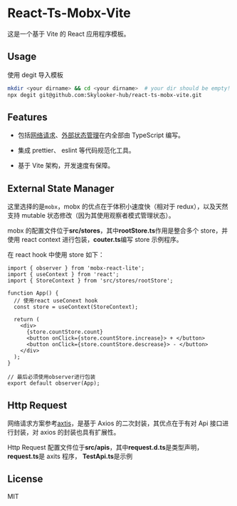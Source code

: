 # React-Ts-Mobx-Vite

这是一个基于 Vite 的 React 应用程序模板。

## Usage

使用 degit 导入模板

```bash
mkdir <your dirname> && cd <your dirname>  # your dir should be empty!
npx degit git@github.com:Skylooker-hub/react-ts-mobx-vite.git
```

## Features

- 包括[网络请求](#http-request)、[外部状态管理](#external-state-manager)在内全部由 TypeScript 编写。

- 集成 prettier、 eslint 等代码规范化工具。

- 基于 Vite 架构，开发速度有保障。

## External State Manager

这里选择的是`mobx`，mobx 的优点在于体积小速度快（相对于 redux），以及天然支持 mutable 状态修改（因为其使用观察者模式管理状态）。

mobx 的配置文件位于**src/stores**，其中**rootStore.ts**作用是整合多个 store，并使用 react context 进行包装，**couter.ts**编写 store 示例程序。

在 react hook 中使用 store 如下：

```tsx
import { observer } from 'mobx-react-lite';
import { useContext } from 'react';
import { StoreContext } from 'src/stores/rootStore';

function App() {
  // 使用react useConext hook
  const store = useContext(StoreContext);

  return (
    <div>
      {store.countStore.count}
      <button onClick={store.countStore.increase}> + </button>
      <button onClick={store.countStore.descrease}> - </button>
    </div>
  );
}

// 最后必须使用observer进行包装
export default observer(App);
```

## Http Request

网络请求方案参考[axtis](https://github.com/kinglisky/axits)，是基于 Axios 的二次封装，其优点在于有对 Api 接口进行封装，对 axios 的封装也具有扩展性。

Http Request 配置文件位于**src/apis**，其中**request.d.ts**是类型声明， **request.ts**是 axits 程序， **TestApi.ts**是示例

## License

MIT
